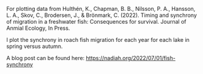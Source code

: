For plotting data from Hulthén, K., Chapman, B. B., Nilsson, P. A., Hansson, L. A., Skov, C., Brodersen, J., & Brönmark, C. (2022). Timing and synchrony of migration in a freshwater fish: Consequences for survival. Journal of Anmial Ecology, In Press.

I plot the synchrony in roach fish migration for each year for each lake in spring versus autumn.

A blog post can be found here: https://nadiah.org/2022/07/01/fish-synchrony
